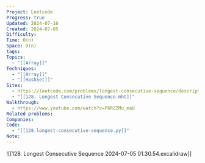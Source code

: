 ```yaml
---
Project: Leetcode
Progress: true
Updated: 2024-07-16
Created: 2024-07-05
Difficulty: 
Time: O(n)
Space: O(n)
tags: 
Topics:
  - "[[Array]]"
Techniques:
  - "[[Array]]"
  - "[[HashSet]]"
Sites:
  - https://leetcode.com/problems/longest-consecutive-sequence/description/
  - "[[128. Longest Consecutive Sequence.mht]]"
Walkthrough:
  - https://www.youtube.com/watch?v=P6RZZMu_maU
Related problems: 
Companies: 
Code:
  - "[[128.longest-consecutive-sequence.py]]"
Note: 
---
```


![[128. Longest Consecutive Sequence 2024-07-05 01.30.54.excalidraw]]
